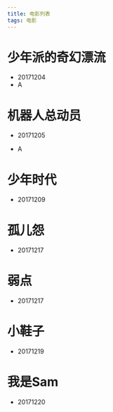 ```yaml
---
title: 电影列表
tags: 电影
---
```


# 少年派的奇幻漂流

- 20171204
- A

# 机器人总动员

- 20171205


- A

# 少年时代

- 20171209

# 孤儿怨

- 20171217

# 弱点

- 20171217

# 小鞋子

- 20171219

# 我是Sam

- 20171220